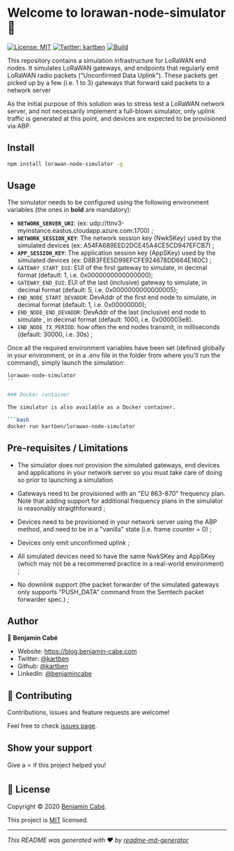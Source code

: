 # Welcome to lorawan-node-simulator 👋

[![License: MIT](https://img.shields.io/badge/License-MIT-yellow.svg)](/LICENSE)
[![Twitter: kartben](https://img.shields.io/twitter/follow/kartben.svg?style=social)](https://twitter.com/kartben)
[![Build](https://github.com/kartben/lorawan-node-simulator/workflows/Node.js%20CI/badge.svg)](https://github.com/kartben/lorawan-node-simulator/actions?query=workflow%3ANode.js+CI)

This repository contains a simulation infrastructure for LoRaWAN end nodes. It simulates LoRaWAN gateways, and endpoints that regularly emit LoRaWAN radio packets ("Unconfirmed Data Uplink"). These packets get picked up by a few (i.e. 1 to 3) gateways that forward said packets to a network server

As the initial purpose of this solution was to stress test a LoRaWAN network server, and not necessarily implement a full-blown simulator, only uplink traffic is generated at this point, and devices are expected to be provisioned via ABP.

## Install

```bash
npm install lorawan-node-simulator -g
```

## Usage

The simulator needs to be configured using the following environment variables (the ones in **bold** are mandatory):

- **`NETWORK_SERVER_URI`**: (ex: udp://ttnv3-myinstance.eastus.cloudapp.azure.com:1700) ;
- **`NETWORK_SESSION_KEY`**:  The network session key (NwkSKey) used by the simulated devices (ex: A54FA689EED2DCE45A4CE5CD947EFCB7) ;
- **`APP_SESSION_KEY`**:  The application session key (AppSKey) used by the simulated devices (ex: D8B3FEE5D99EFCFE924678DD664E160C) ;
- `GATEWAY_START_EUI`: EUI of the first gateway to simulate, in decimal format (default: 1, i.e. 0x0000000000000000);
- `GATEWAY_END_EUI`: EUI of the last (inclusive) gateway to simulate, in decimal format (default: 5, i.e. 0x0000000000000005);
- `END_NODE_START_DEVADDR`: DevAddr of the first end node to simulate, in decimal format (default: 1, i.e. 0x00000000);
- `END_NODE_END_DEVADDR`: DevAddr of the last (inclusive) end node to simulate , in decimal format (default: 1000, i.e. 0x000003e8).
- `END_NODE_TX_PERIOD`: how often the end nodes transmit, in milliseconds (default: 30000, i.e. 30s) ;

Once all the required environment variables have been set (defined globally in your environment, or in a .env file in the folder from where you'll run the command), simply launch the simulation:

```bash
lorawan-node-simulator
``

### Docker container

The simulator is also available as a Docker container.

```bash
docker run kartben/lorawan-node-simulator
```



## Pre-requisites / Limitations

- The simulator does *not* provision the simulated gateways, end devices and applications in your network server so you must take care of doing so prior to launching a simulation

- Gateways need to be provisioned with an "EU 863-870" frequency plan. Note that adding support for additional frequency plans in the simulator is reasonably straigthforward ;

- Devices need to be provisioned in your network server using the ABP method, and need to be in a "vanilla" state (i.e. frame counter = 0) ;

- Devices only emit unconfirmed uplink ;

- All simulated devices need to have the same NwkSKey and AppSKey (which may not be a recommened practice in a real-world environment) ;

- No downlink support (the packet forwarder of the simulated gateways only supports "PUSH_DATA" command from the Semtech packet forwarder spec.) ;

## Author

👤 **Benjamin Cabé**

* Website: https://blog.benjamin-cabe.com
* Twitter: [@kartben](https://twitter.com/kartben)
* Github: [@kartben](https://github.com/kartben)
* LinkedIn: [@benjamincabe](https://linkedin.com/in/benjamincabe)

## 🤝 Contributing

Contributions, issues and feature requests are welcome!

Feel free to check [issues page](https://github.com/kartben/wioterminal-azureiothub-sample/issues).

## Show your support

Give a ⭐️ if this project helped you!


## 📝 License

Copyright &copy; 2020 [Benjamin Cabé](https://github.com/kartben).

This project is [MIT](/LICENSE) licensed.

***
_This README was generated with ❤️ by [readme-md-generator](https://github.com/kefranabg/readme-md-generator)_
